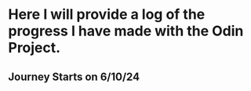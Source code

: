 # Here I will provide a log of the progress I have made with the Odin Project. 

## Journey Starts on 6/10/24
